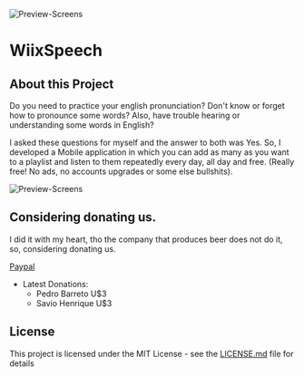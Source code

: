 
![Preview-Screens](https://github.com/lucaswiix/WiixSpeech/blob/main/WiixSpeechBanner.png)

# WiixSpeech
## About this Project

Do you need to practice your english pronunciation? 
Don't know or forget how to pronounce some words? Also, have trouble hearing or understanding some words in English?

I asked these questions for myself and the answer to both was Yes. So, I developed a Mobile application in which you can add as many as you want to a playlist and listen to them repeatedly every day, all day and free. (Really free! No ads, no accounts upgrades or some else bullshits).

![Preview-Screens](https://github.com/lucaswiix/WiixSpeech/blob/main/WiixSpeechDemo.png)


## Considering donating us.

I did it with my heart, tho the company that produces beer does not do it, so, considering donating us.

[Paypal](https://www.paypal.com/donate/?hosted_button_id=HVT7JM4KL3532)

- Latest Donations:
    - Pedro Barreto U$3
    - Savio Henrique U$3

## License

This project is licensed under the MIT License - see the [LICENSE.md](https://github.com/lucaswiix/WiixSpeech/blob/main/LICENSE) file for details


